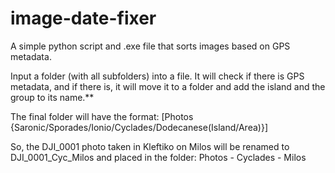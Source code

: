 # image-date-fixer
 A simple python script and .exe file that sorts images based on GPS metadata.

Input a folder (with all subfolders) into a file. It will check if there is GPS metadata, and if there is, it will move it to a folder and add the island and the group to its name.**

The final folder will have the format:
\[Photos {Saronic/Sporades/Ionio/Cyclades/Dodecanese(Island/Area)}\]

So, the DJI_0001 photo taken in Kleftiko on Milos will be renamed to DJI_0001_Cyc_Milos and placed in the folder:
Photos - Cyclades - Milos

